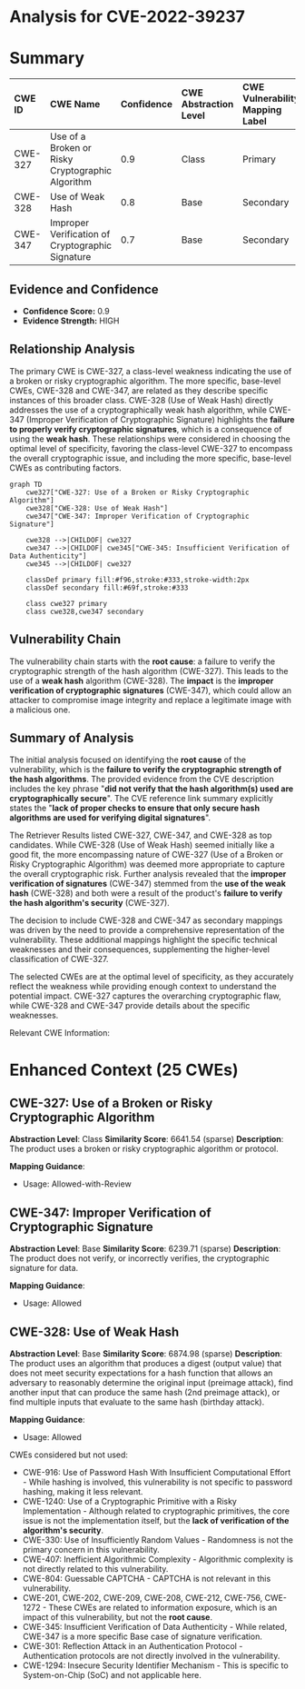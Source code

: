 # Analysis for CVE-2022-39237

# Summary
| CWE ID  | CWE Name                                                        | Confidence | CWE Abstraction Level | CWE Vulnerability Mapping Label | CWE-Vulnerability Mapping Notes |
| :-------- | :-------------------------------------------------------------- | :--------- | :---------------------- | :------------------------------ | :------------------------------ |
| CWE-327   | Use of a Broken or Risky Cryptographic Algorithm              | 0.9        | Class                   | Primary                         | Allowed-with-Review             |
| CWE-328   | Use of Weak Hash                                              | 0.8        | Base                    | Secondary                       | Allowed                         |
| CWE-347   | Improper Verification of Cryptographic Signature              | 0.7        | Base                    | Secondary                       | Allowed                         |

## Evidence and Confidence

*   **Confidence Score:** 0.9
*   **Evidence Strength:** HIGH

## Relationship Analysis
The primary CWE is CWE-327, a class-level weakness indicating the use of a broken or risky cryptographic algorithm. The more specific, base-level CWEs, CWE-328 and CWE-347, are related as they describe specific instances of this broader class. CWE-328 (Use of Weak Hash) directly addresses the use of a cryptographically weak hash algorithm, while CWE-347 (Improper Verification of Cryptographic Signature) highlights the **failure to properly verify cryptographic signatures**, which is a consequence of using the **weak hash**. These relationships were considered in choosing the optimal level of specificity, favoring the class-level CWE-327 to encompass the overall cryptographic issue, and including the more specific, base-level CWEs as contributing factors.

```mermaid
graph TD
    cwe327["CWE-327: Use of a Broken or Risky Cryptographic Algorithm"]
    cwe328["CWE-328: Use of Weak Hash"]
    cwe347["CWE-347: Improper Verification of Cryptographic Signature"]
    
    cwe328 -->|CHILDOF| cwe327
    cwe347 -->|CHILDOF| cwe345["CWE-345: Insufficient Verification of Data Authenticity"]
    cwe345 -->|CHILDOF| cwe327
    
    classDef primary fill:#f96,stroke:#333,stroke-width:2px
    classDef secondary fill:#69f,stroke:#333
    
    class cwe327 primary
    class cwe328,cwe347 secondary
```

## Vulnerability Chain
The vulnerability chain starts with the **root cause**: a failure to verify the cryptographic strength of the hash algorithm (CWE-327). This leads to the use of a **weak hash** algorithm (CWE-328). The **impact** is the **improper verification of cryptographic signatures** (CWE-347), which could allow an attacker to compromise image integrity and replace a legitimate image with a malicious one.

## Summary of Analysis
The initial analysis focused on identifying the **root cause** of the vulnerability, which is the **failure to verify the cryptographic strength of the hash algorithms**. The provided evidence from the CVE description includes the key phrase "**did not verify that the hash algorithm(s) used are cryptographically secure**". The CVE reference link summary explicitly states the "**lack of proper checks to ensure that only secure hash algorithms are used for verifying digital signatures**".

The Retriever Results listed CWE-327, CWE-347, and CWE-328 as top candidates. While CWE-328 (Use of Weak Hash) seemed initially like a good fit, the more encompassing nature of CWE-327 (Use of a Broken or Risky Cryptographic Algorithm) was deemed more appropriate to capture the overall cryptographic risk. Further analysis revealed that the **improper verification of signatures** (CWE-347) stemmed from the **use of the weak hash** (CWE-328) and both were a result of the product's **failure to verify the hash algorithm's security** (CWE-327).

The decision to include CWE-328 and CWE-347 as secondary mappings was driven by the need to provide a comprehensive representation of the vulnerability. These additional mappings highlight the specific technical weaknesses and their consequences, supplementing the higher-level classification of CWE-327.

The selected CWEs are at the optimal level of specificity, as they accurately reflect the weakness while providing enough context to understand the potential impact. CWE-327 captures the overarching cryptographic flaw, while CWE-328 and CWE-347 provide details about the specific weaknesses.

Relevant CWE Information:

# Enhanced Context (25 CWEs)

## CWE-327: Use of a Broken or Risky Cryptographic Algorithm
**Abstraction Level**: Class
**Similarity Score**: 6641.54 (sparse)
**Description**:
The product uses a broken or risky cryptographic algorithm or protocol.

**Mapping Guidance**:
- Usage: Allowed-with-Review

## CWE-347: Improper Verification of Cryptographic Signature
**Abstraction Level**: Base
**Similarity Score**: 6239.71 (sparse)
**Description**:
The product does not verify, or incorrectly verifies, the cryptographic signature for data.

**Mapping Guidance**:
- Usage: Allowed

## CWE-328: Use of Weak Hash
**Abstraction Level**: Base
**Similarity Score**: 6874.98 (sparse)
**Description**:
The product uses an algorithm that produces a digest (output value) that does not meet security expectations for a hash function that allows an adversary to reasonably determine the original input (preimage attack), find another input that can produce the same hash (2nd preimage attack), or find multiple inputs that evaluate to the same hash (birthday attack).

**Mapping Guidance**:
- Usage: Allowed

CWEs considered but not used:

- CWE-916: Use of Password Hash With Insufficient Computational Effort - While hashing is involved, this vulnerability is not specific to password hashing, making it less relevant.
- CWE-1240: Use of a Cryptographic Primitive with a Risky Implementation - Although related to cryptographic primitives, the core issue is not the implementation itself, but the **lack of verification of the algorithm's security**.
- CWE-330: Use of Insufficiently Random Values - Randomness is not the primary concern in this vulnerability.
- CWE-407: Inefficient Algorithmic Complexity - Algorithmic complexity is not directly related to this vulnerability.
- CWE-804: Guessable CAPTCHA - CAPTCHA is not relevant in this vulnerability.
- CWE-201, CWE-202, CWE-209, CWE-208, CWE-212, CWE-756, CWE-1272 - These CWEs are related to information exposure, which is an impact of this vulnerability, but not the **root cause**.
- CWE-345: Insufficient Verification of Data Authenticity - While related, CWE-347 is a more specific Base case of signature verification.
- CWE-301: Reflection Attack in an Authentication Protocol - Authentication protocols are not directly involved in the vulnerability.
- CWE-1294: Insecure Security Identifier Mechanism - This is specific to System-on-Chip (SoC) and not applicable here.
